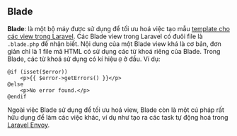 ## Blade


**Blade**: là một bộ máy được sử dụng để tối ưu hoá việc tạo mẫu [template cho các view trong Laravel](https://github.com/petehouston/laravel-docs-vn/blob/master/blade.md). Các Blade view trong Laravel có đuôi file là `.blade.php` để nhận biết. Nội dung của một Blade view khá là cơ bản, đơn giản chỉ là 1 file mã HTML có sử dụng các từ khoá riêng của Blade. Trong Blade, các từ khoá sử dụng có kí hiệu `@` ở đầu. Ví dụ:

```
@if (isset($error))
    <p>{{ $error->getErrors() }}</p>
@else
    <p>No error found.</p>
@endif
```

Ngoài việc Blade sử dụng để tối ưu hoá view, Blade còn là một cú pháp rất hữu dụng để làm các việc khác, ví dụ như tạo ra các task tự động hoá trong [Laravel Envoy](https://github.com/petehouston/laravel-docs-vn/blob/master/envoy.md).